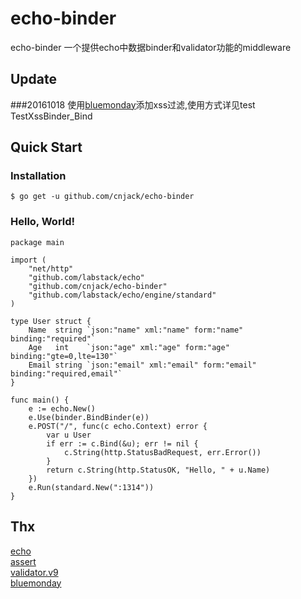 # echo-binder
echo-binder 一个提供echo中数据binder和validator功能的middleware

## Update

###20161018
使用[bluemonday](github.com/microcosm-cc/bluemonday)添加xss过滤,使用方式详见test TestXssBinder_Bind

## Quick Start

### Installation
```
$ go get -u github.com/cnjack/echo-binder
```
### Hello, World!
```
package main

import (
	"net/http"
	"github.com/labstack/echo"
	"github.com/cnjack/echo-binder"
	"github.com/labstack/echo/engine/standard"
)

type User struct {
	Name  string `json:"name" xml:"name" form:"name" binding:"required"`
	Age   int    `json:"age" xml:"age" form:"age" binding:"gte=0,lte=130"`
	Email string `json:"email" xml:"email" form:"email" binding:"required,email"`
}

func main() {
	e := echo.New()
	e.Use(binder.BindBinder(e))
	e.POST("/", func(c echo.Context) error {
		var u User
		if err := c.Bind(&u); err != nil {
			c.String(http.StatusBadRequest, err.Error())
		}
		return c.String(http.StatusOK, "Hello, " + u.Name)
	})
	e.Run(standard.New(":1314"))
}
```

## Thx
[echo](https://github.com/labstack/echo)  
[assert](github.com/stretchr/testify/assert)  
[validator.v9](gopkg.in/go-playground/validator.v9)  
[bluemonday](github.com/microcosm-cc/bluemonday)  
